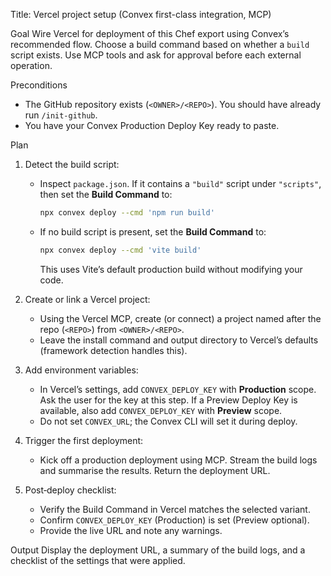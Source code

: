 Title: Vercel project setup (Convex first-class integration, MCP)

Goal
Wire Vercel for deployment of this Chef export using Convex’s recommended flow.  Choose a build command based on whether a `build` script exists.  Use MCP tools and ask for approval before each external operation.

Preconditions
- The GitHub repository exists (`<OWNER>/<REPO>`).  You should have already run `/init-github`.
- You have your Convex Production Deploy Key ready to paste.

Plan
1. Detect the build script:
   - Inspect `package.json`.  If it contains a `"build"` script under `"scripts"`, then set the **Build Command** to:

     ```bash
     npx convex deploy --cmd 'npm run build'
     ```

   - If no build script is present, set the **Build Command** to:

     ```bash
     npx convex deploy --cmd 'vite build'
     ```

     This uses Vite’s default production build without modifying your code.

2. Create or link a Vercel project:
   - Using the Vercel MCP, create (or connect) a project named after the repo (`<REPO>`) from `<OWNER>/<REPO>`.
   - Leave the install command and output directory to Vercel’s defaults (framework detection handles this).

3. Add environment variables:
   - In Vercel’s settings, add `CONVEX_DEPLOY_KEY` with **Production** scope.  Ask the user for the key at this step.  If a Preview Deploy Key is available, also add `CONVEX_DEPLOY_KEY` with **Preview** scope.
   - Do not set `CONVEX_URL`; the Convex CLI will set it during deploy.

4. Trigger the first deployment:
   - Kick off a production deployment using MCP.  Stream the build logs and summarise the results.  Return the deployment URL.

5. Post‑deploy checklist:
   - Verify the Build Command in Vercel matches the selected variant.
   - Confirm `CONVEX_DEPLOY_KEY` (Production) is set (Preview optional).
   - Provide the live URL and note any warnings.

Output
Display the deployment URL, a summary of the build logs, and a checklist of the settings that were applied.